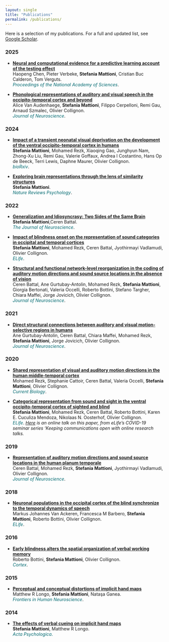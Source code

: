```yaml
---
layout: single
title: "Publications"
permalink: /publications/
---
```


Here is a selection of my publications. For a full and updated list, see [Google Scholar](https://scholar.google.com/citations?hl=fr&user=dD6BUzYAAAAJ&view_op=list_works&sortby=pubdate).

### 2025
- **[Neural and computational evidence for a predictive learning account of the testing effect](https://www.pnas.org/doi/abs/10.1073/pnas.2506530122)**  
Haopeng Chen, Pieter Verbeke, **Stefania Mattioni**, Cristian Buc Calderon, Tom Verguts.  
<span style="color:#006970">*Proceedings of the National Academy of Sciences*</span>.


- **[Phonological representations of auditory and visual speech in the occipito-temporal cortex and beyond](https://www.jneurosci.org/content/jneuro/45/26/e1415242025.full.pdf?casa_token=MYIIgC1dv98AAAAA:mJC_hmsF-W53NCUU5YG-t0M149ig5iabYGpRjKqMt-w2poWyJg8gszdlWGetthInb8L8GDXGmYrq9Bn4)**  
Alice Van Audenhaege, **Stefania Mattioni**, Filippo Cerpelloni, Remi Gau, Arnaud Szmalec, Olivier Collignon.  
<span style="color:#006970">*Journal of Neuroscience*</span>.

### 2024
- **[Impact of a transient neonatal visual deprivation on the development of the ventral occipito-temporal cortex in humans](https://www.biorxiv.org/content/10.1101/2024.11.30.625697v1.abstract)**  
**Stefania Mattioni**, Mohamed Rezk, Xiaoqing Gao, Junghyun Nam, Zhong-Xu Liu, Remi Gau, Valerie Goffaux, Andrea I Costantino, Hans Op de Beeck, Terri Lewis, Daphne Maurer, Olivier Collignon.  
<span style="color:#006970">*bioRxiv*</span>.

- **[Exploring brain representations through the lens of similarity structures](https://www.nature.com/articles/s44159-024-00335-8)**  
**Stefania Mattioni**.  
<span style="color:#006970">*Nature Reviews Psychology*</span>.

### 2022
- **[Generalization and Idiosyncrasy: Two Sides of the Same Brain](https://www.jneurosci.org/content/jneuro/42/47/8755.full.pdf)**  
  **Stefania Mattioni**,Ceren Battal.  
  <span style="color:#006970">*The Journal of Neuroscience*</span>.

- **[Impact of blindness onset on the representation of sound categories in occipital and temporal cortices](https://elifesciences.org/articles/79370)**  
  **Stefania Mattioni**, Mohamed Rezk, Ceren Battal, Jyothirmayi Vadlamudi, Olivier Collignon.  
  <span style="color:#006970">*ELife*</span>.

- **[Structural and functional network-level reorganization in the coding of auditory motion directions and sound source locations in the absence of vision](https://www.jneurosci.org/content/42/23/4652)**  
Ceren Battal, Ane Gurtubay-Antolin, Mohamed Rezk, **Stefania Mattioni**, Giorgia Bertonati, Valeria Occelli, Roberto Bottini, Stefano Targher, Chiara Maffei, Jorge Jovicich, Olivier Collignon.  
<span style="color:#006970">*Journal of Neuroscience*</span>.

### 2021
- **[Direct structural connections between auditory and visual motion-selective regions in humans](https://www.jneurosci.org/content/41/11/2393.abstract)**  
Ane Gurtubay-Antolin, Ceren Battal, Chiara Maffei, Mohamed Rezk, **Stefania Mattioni**, Jorge Jovicich, Olivier Collignon.  
<span style="color:#006970">*Journal of Neuroscience*</span>.
  
### 2020
- **[Shared representation of visual and auditory motion directions in the human middle-temporal cortex](https://www.cell.com/current-biology/fulltext/S0960-9822(20)30553-4)**  
Mohamed Rezk, Stephanie Cattoir, Ceren Battal, Valeria Occelli, **Stefania Mattioni**, Olivier Collignon.  
<span style="color:#006970">*Current Biology*</span>.

- **[Categorical representation from sound and sight in the ventral occipito-temporal cortex of sighted and blind](https://elifesciences.org/articles/50732)**  
**Stefania Mattioni**, Mohamed Rezk, Ceren Battal, Roberto Bottini, Karen E. Cuculiza Mendoza, Nikolaas N. Oosterhof, Olivier Collignon.  
<span style="color:#006970">*ELife*</span>.
*[Here](https://www.youtube.com/watch?v=CM_ygqA39KM&t=998s) is an online talk on this paper, from eLife’s COVID-19 seminar series ‘Keeping communications open with online research talks.*
  
### 2019
- **[Representation of auditory motion directions and sound source locations in the human planum temporale](https://www.jneurosci.org/content/39/12/2208.abstract)**  
Ceren Battal, Mohamed Rezk, **Stefania Mattioni**, Jyothirmayi Vadlamudi, Olivier Collignon.  
<span style="color:#006970">*Journal of Neuroscience*</span>.

### 2018
- **[Neuronal populations in the occipital cortex of the blind synchronize to the temporal dynamics of speech](https://elifesciences.org/articles/31640)**  
Markus Johannes Van Ackeren, Francesca M Barbero, **Stefania Mattioni**, Roberto Bottini, Olivier Collignon.  
<span style="color:#006970">*ELife*</span>.
  
### 2016
- **[Early blindness alters the spatial organization of verbal working memory](https://www.sciencedirect.com/science/article/abs/pii/S0010945216302283)**  
 Roberto Bottini, **Stefania Mattioni**, Olivier Collignon.  
<span style="color:#006970">*Cortex*</span>.

### 2015
- **[Perceptual and conceptual distortions of implicit hand maps](https://www.frontiersin.org/journals/human-neuroscience/articles/10.3389/fnhum.2015.00656/full)**  
 Matthew R Longo, **Stefania Mattioni**, Nataşa Ganea.  
<span style="color:#006970">*Frontiers in Human Neuroscience*</span>.
  
### 2014
- **[The effects of verbal cueing on implicit hand maps](https://www.sciencedirect.com/science/article/abs/pii/S0001691814002157)**  
**Stefania Mattioni**, Matthew R Longo.  
<span style="color:#006970">*Acta Psychologica*. 

